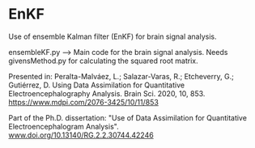 # EnKF
Use of ensemble Kalman filter (EnKF) for brain signal analysis.

ensembleKF.py --> Main code for the brain signal analysis. Needs givensMethod.py for calculating the squared root matrix.

Presented in: 
Peralta-Malváez, L.; Salazar-Varas, R.; Etcheverry, G.; Gutiérrez, D. Using Data Assimilation for Quantitative Electroencephalography Analysis. Brain Sci. 2020, 10, 853.
https://www.mdpi.com/2076-3425/10/11/853

Part of the Ph.D. dissertation:
"Use of Data Assimilation for Quantitative Electroencephalogram Analysis".
www.doi.org/10.13140/RG.2.2.30744.42246
